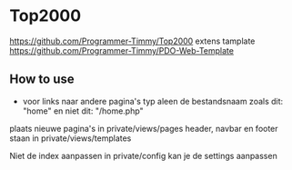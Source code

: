 # Top2000

https://github.com/Programmer-Timmy/Top2000 extens tamplate https://github.com/Programmer-Timmy/PDO-Web-Template

## How to use

* voor links naar andere pagina's typ aleen de bestandsnaam zoals dit: "home" en niet dit: "/home.php"

plaats nieuwe pagina's in private/views/pages
header, navbar en footer staan in private/views/templates

Niet de index aanpassen
in private/config kan je de settings aanpassen
